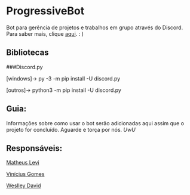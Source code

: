 # ProgressiveBot
Bot para gerência de projetos e trabalhos em grupo através do Discord. Para saber mais, clique [aqui](https://progressivebot.netlify.app). : )

## Bibliotecas

###Discord.py

[windows]-> py -3 -m pip install -U discord.py

[outros]-> python3 -m pip install -U discord.py

## Guia:

Informações sobre como usar o bot serão adicionadas aqui assim que o projeto for concluído. Aguarde e torça por nós. <i>UwU</i>

## Responsáveis:

[Matheus Levi](https://github.com/MathLevi20)

[Vinícius Gomes](https://github.com/vinicius849)

[Weslley David](https://github.com/Weslley-David)
